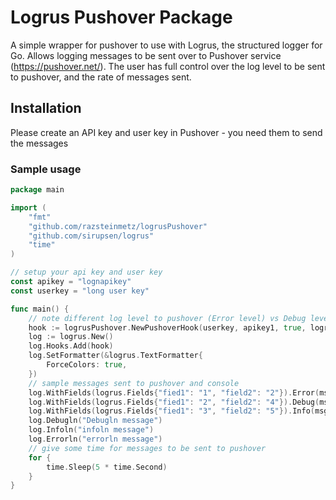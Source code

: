 # Logrus Pushover Package

A simple wrapper for pushover to use with Logrus, the structured logger for Go.
Allows logging messages to be sent over to Pushover service (https://pushover.net/).
The user has full control over the log level to be sent to pushover, and the rate of messages sent.


## Installation

Please create an API key and user key in Pushover - you need them to send the messages


### Sample usage

```go
package main

import (
	"fmt"
	"github.com/razsteinmetz/logrusPushover"
	"github.com/sirupsen/logrus"
	"time"
)

// setup your api key and user key
const apikey = "lognapikey"
const userkey = "long user key"

func main() {
	// note different log level to pushover (Error level) vs Debug level to console
	hook := logrusPushover.NewPushoverHook(userkey, apikey1, true, logrus.ErrorLevel, "", true)
	log := logrus.New()
	log.Hooks.Add(hook)
	log.SetFormatter(&logrus.TextFormatter{
		ForceColors: true,
	})
	// sample messages sent to pushover and console
	log.WithFields(logrus.Fields{"fied1": "1", "field2": "2"}).Error(msg)
	log.WithFields(logrus.Fields{"fied1": "2", "field2": "4"}).Debug(msg)
	log.WithFields(logrus.Fields{"fied1": "3", "field2": "5"}).Info(msg)
	log.Debugln("Debugln message")
	log.Infoln("infoln message")
	log.Errorln("errorln message")
	// give some time for messages to be sent to pushover
	for {
		time.Sleep(5 * time.Second)
	}
}

```